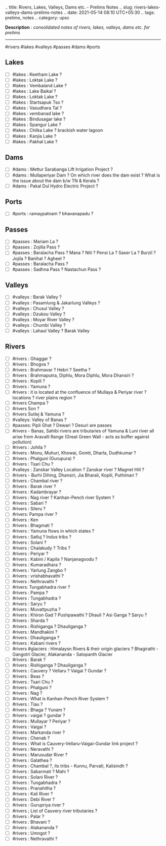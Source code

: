 .. title: Rivers, Lakes, Valleys, Dams etc. - Prelims Notes
.. slug: rivers-lakes-valleys-dams-prelims-notes
.. date: 2021-05-14 08:10 UTC+05:30
.. tags: prelims, notes
.. category: upsc

**Description** : *consolidated notes of rivers, lakes, valleys, dams etc. for prelims*

***
<!-- TEASER_END -->

#rivers #lakes #valleys #passes #dams #ports 

## Lakes
- [ ] #lakes : Keetham Lake ? 
- [ ] #lakes : Loktak Lake ? 
- [ ] #lakes : Vembaland Lake ? 
- [ ] #lakes : Lake Baikal ? 
- [ ] #lakes : Loktak Lake ?
- [ ] #lakes : Startsapuk Tso ? 
- [ ] #lakes : Vasudhara Tal ?
- [ ] #lakes : vembanad lake ? 
- [ ] #lakes : Bindusagar lake ?
- [ ] #lakes : Spangur Lake ? 
- [ ] #lakes : Chilka Lake ? brackish water lagoon 
- [ ]  #lakes : Kanjia Lake ? 
- [ ]  #lakes : Pakhal Lake ? 

## Dams
- [ ] #dams : Mettur Sarabanga Lift Irrigation Project ? 
- [ ]  #dams : Mullaperiyar Dam ? On which river does the dam exist ? What is the issue about the dam b/w TN & Kerala ? 
- [ ]  #dams : Pakal Dul Hydro Electric Project ? 

## Ports
- [ ] #ports : ramaypatnam ? bhavanapadu ? 

## Passes
- [ ] #passes : Mariam La ? 
- [ ] #passes : Zojilla Pass ? 
- [ ]  #passes : Baralacha Pass ? Mana ? Niti ? Pensi La ? Saser La ? Burzil ? Jojila ? Banihal ? Agheel ?  
- [ ] #passes : Baralacha Pass ? 
- [ ] #passes : Sadhna Pass ? Nastachun Pass ? 

## Valleys
- [ ] #valleys : Barak Valley ? 
- [ ] #valleys : Pasamlung & Jakarlung Valleys ? 
- [ ] #valleys : Chusul Valley ?
- [ ] #valleys : Dzukou Valley ? 
- [ ] #valleys : Moyar River Valley ? 
- [ ]  #valleys : Chumbi Valley ?
- [ ] #valleys : Lahaul Valley ? Barak Valley

## Rivers
- [ ] #rivers : Ghaggar ? 
- [ ] #rivers : Bhogva ? 
- [ ] #rivers : Brahmavar ? Hebri ? Seetha ? 
- [ ] #rivers : Brahmaputra, Diphlu, Mora Diphlu, Mora Dhansiri ?
- [ ] #rivers : Kopili ? 
- [ ] #rivers : Yamuna ? 
- [ ] #rivers : it is located at the confluence of Mullaya & Periyar river ? locations ? river plains region ? 
- [ ] #rivers Champa ? 
- [ ] #rivers Son ?
- [ ] #rivers Sutlej & Yamuna ? 
- [ ] #valleys: Valley of Banas ? 
- [ ] #passes: Pipli Ghat ? Dewari ? Desuri are passes 
- [ ] #rivers - Banas, Sahibi rivers are tributaries of Yamuna & Luni river all arise from Aravalli Range (Great Green Wall - acts as buffer against pollution)
- [ ] #rivers : Johila ? 
- [ ] #rivers : Monu, Muhuri, Khowai, Gomti, Dharla, Dudhkumar ? 
- [ ] #rivers : Phalguni (Gurupura) ?
- [ ] #rivers : Tsari Chu ? 
- [ ] #valleys : Zanskar Valley Location ? Zanskar river ? Magnet Hill ?
- [ ] #rivers  - Burhi Dihing, Dhansiri, Jia Bharali, Kopili, Puthimari ?
- [ ] #rivers : Chambal river ?
- [ ] #rivers : Barak river ? 
- [ ] #rivers : Kadambrayar ?
- [ ] #rivers : Nag river ? Kanhan-Pench river System ? 
- [ ] #rivers : Sabari ? 
- [ ] #rivers : Sileru ? 
- [ ] #rivers: Pampa river ? 
- [ ] #rivers  : Ken
- [ ] #rivers  : Bhagmati ? 
- [ ] #rivers  : Yamuna flows in which states ? 
- [ ] #rivers : Satluj ? Indus tribs ? 
- [ ] #rivers  : Solani ? 
- [ ] #rivers : Chalakudy ? Tribs ? 
- [ ] #rivers : Periyar ?
- [ ] #rivers : Kabini / Kapila ? Nanjanagoodu ? 
- [ ] #rivers : Kumaradhara ? 
- [ ] #rivers : Yarlung Zangbo ? 
- [ ] #rivers : vrishabhavathi ?
- [ ] #rivers : Nethravathi ? 
- [ ] #rivers: Tungabhadra river ? 
- [ ] #rivers : Pampa ?
- [ ] #rivers : Tungabhadra ? 
- [ ] #rivers : Saryu ?
- [ ] #rivers : Muvattpuzha ? 
- [ ]   #rivers : Khiron Gad ? Pushpawathi ? Dhauli ? Asi Ganga ? Saryu ? 
- [ ] #rivers : Sharda ?
- [ ] #rivers : Rishiganga ? Dhauliganga ?
- [ ] #rivers : Mandhakini ?
- [ ] #rivers : Dhauliganga ? 
- [ ] #rivers : Kabani rivers ? 
- [ ] #rivers #glaciers : Himalaysn Rivers & their origin glaciers ? Bhagirathi - Gangotri Glacier, Alakananda - Satopanth Glacier
- [ ] #rivers : Barak ? 
- [ ] #rivers : Rishiganga ? Dhauliganga ?
- [ ] #rivers : Cauvery ? Vellaru ? Vaigai ? Gundar ? 
- [ ] #rivers : Beas ? 
- [ ] #rivers : Tsari Chu ? 
- [ ] #rivers : Phalguni ?
- [ ] #rivers : Nag ?
- [ ] #rivers : What is Kanhan-Pench River System ? 
- [ ] #rivers : Tiau ? 
- [ ]  #rivers : Bhaga ? Yunam ? 
- [ ] #rivers : vaigai ? gundar ?
- [ ]  #rivers : Mullayar ? Periyar ? 
- [ ]  #rivers : Vaigai ?
- [ ] #rivers : Markanda river ? 
- [ ]  #rivers : Chenab ? 
- [ ] #rivers :  What is Cauvery-Vellaru-Vaigai-Gundar link project ? 
- [ ] #rivers : Neravathi ?
- [ ]  #rivers : Marusudar River ?
- [ ] #rivers : Galathea ?
- [ ]  #rivers : Chambal ?, its tribs - Kunnu, Parvati, Kalisindh ? 
- [ ] #rivers : Sabarmati ? Mahi ? 
- [ ] #rivers : Solani River ? 
- [ ]  #rivers : Tungabhadra ?
- [ ] #rivers : Pranahitha ? 
- [ ] #rivers : Kali River  ?
- [ ] #rivers : Debi River ? 
- [ ] #rivers : Gurupriya river ?
- [ ] #rivers ; List of Cauvery river tributaries ? 
- [ ] #rivers : Palar ? 
- [ ] #rivers : Bhavani ? 
- [ ] #rivers : Alakananda ?
- [ ] #rivers : Umngot ? 
- [ ] #rivers : Nethravathi ? 
